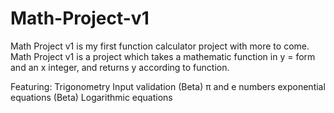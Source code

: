 # Math-Project-v1

Math Project v1 is my first function calculator project with more to come.
Math Project v1 is a project which takes a mathematic function in
y = <equation> form and an x integer,
and returns y according to function.

Featuring:
  Trigonometry
  Input validation (Beta)
  π and e numbers
  exponential equations (Beta)
  Logarithmic equations
 

